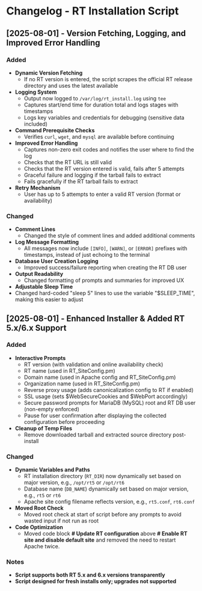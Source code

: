 # Changelog - RT Installation Script

## \[2025-08-01] - Version Fetching, Logging, and Improved Error Handling

### Added
- **Dynamic Version Fetching**
  - If no RT version is entered, the script scrapes the official RT release directory and uses the latest available
- **Logging System**
  - Output now logged to `/var/log/rt_install.log` using `tee`
  - Captures start/end time for duration total and logs stages with timestamps
  - Logs key variables and credentials for debugging (sensitive data included)
- **Command Prerequisite Checks**
  - Verifies `curl`, `wget`, and `mysql` are available before continuing
- **Improved Error Handling**
  - Captures non-zero exit codes and notifies the user where to find the log
  - Checks that the RT URL is still valid
  - Checks that the RT version entered is valid, fails after 5 attempts
  - Graceful failure and logging if the tarball fails to extract
  - Fails gracefully if the RT tarball fails to extract
- **Retry Mechanism**
  - User has up to 5 attempts to enter a valid RT version (format or availability)

### Changed
- **Comment Lines**
  - Changed the style of comment lines and added additional comments
- **Log Message Formatting**
  - All messages now include `[INFO]`, `[WARN]`, or `[ERROR]` prefixes with timestamps, instead of just echoing to the terminal
- **Database User Creation Logging**
  - Improved success/failure reporting when creating the RT DB user
- **Output Readability**
  - Changed formatting of prompts and summaries for improved UX
- **Adjustable Sleep Time**
- Changed hard-coded "sleep 5" lines to use the variable "$SLEEP_TIME", making this easier to adjust


## \[2025-08-01] - Enhanced Installer & Added RT 5.x/6.x Support

### Added
- **Interactive Prompts**
  - RT version (with validation and online availability check)
  - RT name (used in RT\_SiteConfig.pm)
  - Domain name (used in Apache config and RT\_SiteConfig.pm)
  - Organization name (used in RT\_SiteConfig.pm)
  - Reverse proxy usage (adds canonicalization config to RT if enabled)
  - SSL usage (sets $WebSecureCookies and $WebPort accordingly)
  - Secure password prompts for MariaDB (MySQL) root and RT DB user (non-empty enforced)
  - Pause for user confirmation after displaying the collected configuration before proceeding
- **Cleanup of Temp Files**
  - Remove downloaded tarball and extracted source directory post-install


### Changed
- **Dynamic Variables and Paths**
  - RT installation directory (`RT_DIR`) now dynamically set based on major version, e.g., `/opt/rt5` or `/opt/rt6`
  - Database name (`DB_NAME`) dynamically set based on major version, e.g., `rt5` or `rt6`
  - Apache site config filename reflects version, e.g., `rt5.conf`, `rt6.conf`
- **Moved Root Check**
  - Moved root check at start of script before any prompts to avoid wasted input if not run as root
- **Code Optimization**
  - Moved code block **# Update RT configuration** above **# Enable RT site and disable default site** and removed the need to restart Apache twice.

### Notes
- **Script supports both RT 5.x and 6.x versions transparently**
- **Script designed for fresh installs only; upgrades not supported**
